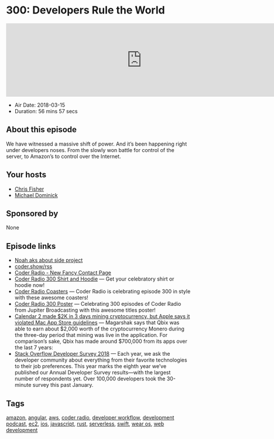 # 300: Developers Rule the World

<iframe src="https://player.fireside.fm/v2/MLf2ZzhC+0SF1Xqt1?theme=dark" width="740" height="200" frameborder="0" scrolling="no"></iframe>

* Air Date: 2018-03-15
* Duration: 56 mins 57 secs

## About this episode

We have witnessed a massive shift of power. And it’s been happening right under developers noses. From the slowly won battle for control of the server, to Amazon’s to control over the Internet. 

## Your hosts
* [Chris Fisher](https://coder.show/hosts/chrislas)
* [Michael Dominick](https://coder.show/hosts/michael)

## Sponsored by

None



## Episode links

  * [Noah aks about side project](https://pastebin.com/bqU2ekdX "Noah aks about side project")
  * [coder.show/rss](http://coder.show/rss "coder.show/rss")
  * [Coder Radio - New Fancy Contact Page](http://coder.show/contact "Coder Radio - New Fancy Contact Page")
  * [Coder Radio 300 Shirt and Hoodie](https://teespring.com/coder300#pid=369&cid=6513&sid=front "Coder Radio 300 Shirt and Hoodie") — Get your celebratory shirt or hoodie now!
  * [Coder Radio Coasters](https://www.zazzle.com/coder_radio_coasters-256452606981654267 "Coder Radio Coasters") — Coder Radio is celebrating episode 300 in style with these awesome coasters!
  * [Coder Radio 300 Poster](https://www.zazzle.com/coder_radio_300_poster-228301069775271870 "Coder Radio 300 Poster") — Celebrating 300 episodes of Coder Radio from Jupiter Broadcasting with this awesome titles poster!
  * [Calendar 2 made $2K in 3 days mining cryptocurrency, but Apple says it violated Mac App Store guidelines](https://9to5mac.com/2018/03/13/crypto-mining-calendar-app-ios/ "Calendar 2 made $2K in 3 days mining cryptocurrency, but Apple says it violated Mac App Store guidelines") — Magarshak says that Qbix was able to earn about $2,000 worth of the cryptocurrency Monero during the three-day period that mining was live in the application. For comparison’s sake, Qbix has made around $700,000 from its apps over the last 7 years:
  * [Stack Overflow Developer Survey 2018](https://insights.stackoverflow.com/survey/2018 "Stack Overflow Developer Survey 2018") — Each year, we ask the developer community about everything from their favorite technologies to their job preferences. This year marks the eighth year we’ve published our Annual Developer Survey results—with the largest number of respondents yet. Over 100,000 developers took the 30-minute survey this past January.



## Tags

[amazon](https://coder.show/tags/amazon), [angular](https://coder.show/tags/angular), [aws](https://coder.show/tags/aws), [coder radio](https://coder.show/tags/coder%20radio), [developer workflow](https://coder.show/tags/developer%20workflow), [development podcast](https://coder.show/tags/development%20podcast), [ec2](https://coder.show/tags/ec2), [ios](https://coder.show/tags/ios), [javascript](https://coder.show/tags/javascript), [rust](https://coder.show/tags/rust), [serverless](https://coder.show/tags/serverless), [swift](https://coder.show/tags/swift), [wear os](https://coder.show/tags/wear%20os), [web development](https://coder.show/tags/web%20development)
